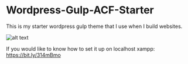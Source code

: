 # Wordpress-Gulp-ACF-Starter
This is my starter wordpress gulp theme that I use when I build websites.

![alt text](https://github.com/KubaMikolajczyk/Wordpress-Gulp-ACF-Starter/theme_starter/screenshot.png?raw=true)

If you would like to know how to set it up on localhost xampp:
https://bit.ly/314mBmo

